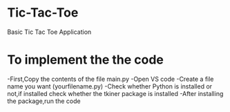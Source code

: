 # Tic-Tac-Toe
Basic Tic Tac Toe Application 



# To implement the the code
-First,Copy the contents of the file main.py
-Open VS code
-Create a file name you want (yourfilename.py)
-Check whether Python is installed or not,if installed check whether the tkiner package is installed
-After installing the package,run the code 
